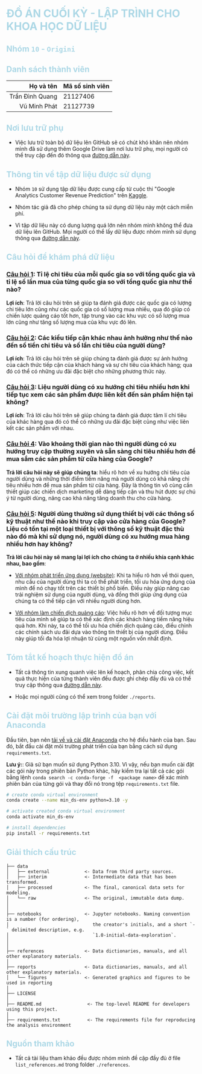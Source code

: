 # <font color=lightblue>ĐỒ ÁN CUỐI KỲ - LẬP TRÌNH CHO KHOA HỌC DỮ LIỆU</font>

## <font color=lightblue>Nhóm `10` - `Origini`</font>

## <font color=lightblue>Danh sách thành viên</font>

| Họ và tên       | Mã số sinh viên |
| --------------: | :-------------  |
| Trần Đình Quang | 21127406        |
| Vũ Minh Phát    | 21127739        |

## <font color=lightblue>Nơi lưu trữ phụ</font>

- Việc lưu trữ toàn bộ dữ liệu lên GitHub sẽ có chút khó khăn nên nhóm mình đã sử dụng thêm Google Drive làm nơi lưu trữ phụ, mọi người có thể truy cập đến đó thông qua [đường dẫn này](https://drive.google.com/drive/folders/1Bik9i9GaovlYXdHqdtKB1boVdW2uV568?usp=drive_link).

## <font color=lightblue>Thông tin về tập dữ liệu được sử dụng</font>

- Nhóm `10` sử dụng tập dữ liệu được cung cấp từ cuộc thi "Google Analytics Customer Revenue Prediction" trên [Kaggle](https://www.kaggle.com/competitions/ga-customer-revenue-prediction/overview).

- Nhóm tác giả đã cho phép chúng ta sử dụng dữ liệu này một cách miễn phí.

- Vì tập dữ liệu này có dung lượng quá lớn nên nhóm mình không thể đưa dữ liệu lên GitHub. Mọi người có thể lấy dữ liệu được nhóm mình sử dụng thông qua [đường dẫn này](https://drive.google.com/drive/u/1/folders/1QnPcja15R4kyzS7W459Y6TJ9DcvKz5l6).

## <font color=lightblue>Câu hỏi để khám phá dữ liệu</font>

### </a><ins>**Câu hỏi 1**</ins>: Tỉ lệ chi tiêu của mỗi quốc gia so với tổng quốc gia và tỉ lệ số lần mua của từng quốc gia so với tổng quốc gia như thế nào?

**Lợi ích**: Trả lời câu hỏi trên sẽ giúp ta đánh giá được các quốc gia có lượng chi tiêu lớn cũng như các quốc gia có số lượng mua nhiều, qua đó giúp có chiến lược quảng cáo tốt hơn, tập trung vào các khu vực có số lượng mua lớn cũng như tăng số lượng mua của khu vực đó lên.

### </a><ins>**Câu hỏi 2**</ins>: Các kiểu tiếp cận khác nhau ảnh hưởng như thế nào đến số tiền chi tiêu và số lần chi tiêu của người dùng? 

**Lợi ích**: Trả lời câu hỏi trên sẽ giúp chúng ta đánh giá được sự ảnh hưởng của cách thức tiếp cận của khách hàng và sự chi tiêu của khách hàng; qua đó có thể có những ưu đãi đặc biệt cho những phương thức này.

### <ins>**Câu hỏi 3**</ins>: Liệu người dùng có xu hướng chi tiêu nhiều hơn khi tiếp tục xem các sản phẩm được liên kết đến sản phẩm hiện tại không? 

**Lợi ích**: Trả lời câu hỏi trên sẽ giúp chúng ta đánh giá được tâm lí chi tiêu của khác hàng qua đó có thể có những ưu đãi đặc biệt cũng như việc liên kết các sản phẩm với nhau.

### </a><ins>**Câu hỏi 4**</ins>: Vào khoảng thời gian nào thì người dùng có xu hướng truy cập thường xuyên và sẵn sàng chi tiêu nhiều hơn để mua sắm các sản phẩm từ cửa hàng của Google? 

**Trả lời câu hỏi này sẽ giúp chúng ta**: hiểu rõ hơn về xu hướng chi tiêu của người dùng và những thời điểm tiềm năng mà người dùng có khả năng chi tiêu nhiều hơn để mua sản phẩm từ cửa hàng. Đây là thông tin vô cùng cần thiết giúp các chiến dịch marketing dễ dàng tiếp cận và thu hút được sự chú ý từ người dùng, nâng cao khả năng tăng doanh thu cho cửa hàng.

### </a><ins>**Câu hỏi 5**</ins>: Người dùng thường sử dụng thiết bị với các thông số kỹ thuật như thế nào khi truy cập vào cửa hàng của Google? Liệu có tồn tại một loại thiết bị với thông số kỹ thuật đặc thù nào đó mà khi sử dụng nó, người dùng có xu hướng mua hàng nhiều hơn hay không? 

**Trả lời câu hỏi này sẽ mang lại lợi ích cho chúng ta ở nhiều khía cạnh khác nhau, bao gồm**:
- <ins>Với nhóm phát triển ứng dụng (website)</ins>: Khi ta hiểu rõ hơn về thói quen, nhu cầu của người dùng thì ta có thể phát triển, tối ưu hóa ứng dụng của mình để nó chạy tốt trên các thiết bị phổ biến. Điều này giúp nâng cao trải nghiệm sử dụng của người dùng, và đồng thời giúp ứng dụng của chúng ta có thể tiếp cận với nhiều người dùng hơn.

- <ins>Với nhóm làm chiến dịch quảng cáo</ins>: Việc hiểu rõ hơn về đối tượng mục tiêu của mình sẽ giúp ta có thể xác định các khách hàng tiềm năng hiệu quả hơn. Khi này, ta có thể tối ưu hóa chiến dịch quảng cáo, điều chỉnh các chính sách ưu đãi dựa vào thông tin thiết bị của người dùng. Điều này giúp tối đa hóa lợi nhuận từ cùng một nguồn vốn nhất định.

## <font color=lightblue>Tóm tắt kế hoạch thực hiện đồ án</font>

- Tất cả thông tin xung quanh việc lên kế hoạch, phân chia công việc, kết quả thực hiện của từng thành viên đều được ghi chép đầy đủ và có thể truy cập thông qua [đường dẫn này](https://drive.google.com/drive/folders/1rRYi0b87Tr6vhHEf1AHSWIbjotL5eZ_l?usp=drive_link).

- Hoặc mọi người cũng có thể xem trong folder `./reports`.

## <font color=lightblue>Cài đặt môi trường lập trình của bạn với Anaconda</font>

Đầu tiên, bạn nên [tải về và cài đặt Anaconda](https://www.anaconda.com/download) cho hệ điều hành của bạn. Sau đó, bắt đầu cài đặt môi trường phát triển của bạn bằng cách sử dụng ```requirements.txt```. 

**Lưu ý:**: Giả sử bạn muốn sử dụng Python 3.10. Vì vậy, nếu bạn muốn cài đặt các gói này trong phiên bản Python khác, hãy kiểm tra lại tất cả các gói bằng lệnh ```conda search -c conda-forge -f  <package name>``` để xác minh phiên bản của từng gói và thay đổi nó trong tệp ```requirements.txt``` file. 

```bash
# create conda virtual environment
conda create --name min_ds-env python=3.10 -y

# activate created conda virtual environment
conda activate min_ds-env

# install dependencies
pip install -r requirements.txt
```

## <font color=lightblue>Giải thích cấu trúc</font>

```
├── data
│   ├── external             <- Data from third party sources.
│   ├── interim              <- Intermediate data that has been transformed.
│   ├── processed            <- The final, canonical data sets for modeling.
│   └── raw                  <- The original, immutable data dump.
│
│
├── notebooks                <- Jupyter notebooks. Naming convention is a number (for ordering),
│                               the creator's initials, and a short `-` delimited description, e.g.
│                               `1.0-initial-data-exploration`.
│
│
├── references               <- Data dictionaries, manuals, and all other explanatory materials.
│
├── reports                  <- Data dictionaries, manuals, and all other explanatory materials.
│   └── figures              <- Generated graphics and figures to be used in reporting
│
├── LICENSE
│
├── README.md                 <- The top-level README for developers using this project.
│
├── requirements.txt          <- The requirements file for reproducing the analysis environment
```

## <font color=lightblue>Nguồn tham khảo</font>

- Tất cả tài liệu tham khảo đều được nhóm mình đề cập đầy đủ ở file `list_references.md` trong folder `./references`.
